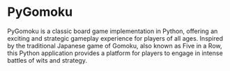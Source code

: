 # PyGomoku
PyGomoku is a classic board game implementation in Python, offering an exciting and strategic gameplay experience for players of all ages. Inspired by the traditional Japanese game of Gomoku, also known as Five in a Row, this Python application provides a platform for players to engage in intense battles of wits and strategy.

